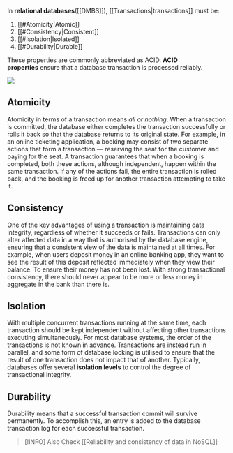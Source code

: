 In **relational databases**([[DMBS]]), [[Transactions|transactions]] must be:
1. [[#Atomicity|Atomic]]
2. [[#Consistency|Consistent]]
3. [[#Isolation|Isolated]]
4. [[#Durability|Durable]]

These properties are commonly abbreviated as ACID. **ACID properties** ensure that a database transaction is processed reliably.

![](https://www.databricks.com/wp-content/uploads/2021/02/delta-lake-1-min.png)

## Atomicity

Atomicity in terms of a transaction means _all or nothing_. When a transaction is committed, the database either completes the transaction successfully or rolls it back so that the database returns to its original state. For example, in an online ticketing application, a booking may consist of two separate actions that form a transaction — reserving the seat for the customer and paying for the seat. A transaction guarantees that when a booking is completed, both these actions, although independent, happen within the same transaction. If any of the actions fail, the entire transaction is rolled back, and the booking is freed up for another transaction attempting to take it.

## Consistency

One of the key advantages of using a transaction is maintaining data integrity, regardless of whether it succeeds or fails. Transactions can only alter affected data in a way that is authorised by the database engine, ensuring that a consistent view of the data is maintained at all times. For example, when users deposit money in an online banking app, they want to see the result of this deposit reflected immediately when they view their balance. To ensure their money has not been lost. With strong transactional consistency, there should never appear to be more or less money in aggregate in the bank than there is.

## Isolation

With multiple concurrent transactions running at the same time, each transaction should be kept independent without affecting other transactions executing simultaneously. For most database systems, the order of the transactions is not known in advance. Transactions are instead run in parallel, and some form of database locking is utilised to ensure that the result of one transaction does not impact that of another. Typically, databases offer several **isolation levels** to control the degree of transactional integrity.

## Durability

Durability means that a successful transaction commit will survive permanently. To accomplish this, an entry is added to the database transaction log for each successful transaction.

>[!INFO] Also Check
>[[Reliability and consistency of data in NoSQL]]